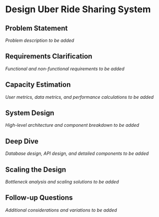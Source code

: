 # Design Uber Ride Sharing System

## Problem Statement

*Problem description to be added*

## Requirements Clarification

*Functional and non-functional requirements to be added*

## Capacity Estimation

*User metrics, data metrics, and performance calculations to be added*

## System Design

*High-level architecture and component breakdown to be added*

## Deep Dive

*Database design, API design, and detailed components to be added*

## Scaling the Design

*Bottleneck analysis and scaling solutions to be added*

## Follow-up Questions

*Additional considerations and variations to be added*
